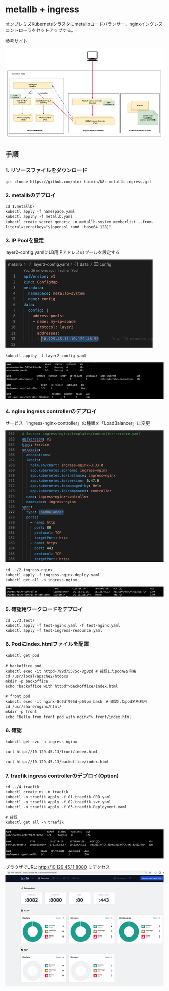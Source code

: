 # metallb + ingress

オンプレミズKubernetsクラスタにmetallbロードバランサー、nginxイングレスコントローラをセットアップする。

[参考サイト](https://kubernetes.github.io/ingress-nginx/deploy/baremetal/)

![構成図](./images/構成図.png)

## 手順

### 1. リソースファイルをダウンロード

```
git clonne https://github.com/ntnx-huimin/k8s-metallb-ingress.git
```

### 2. metallbのデプロイ

```
cd 1.metallb/
kubectl apply -f namespace.yaml
kubectl applhy -f metallb.yaml
kubectl create secret generic -n metallb-system memberlist --from-literal=secretkey="$(openssl rand -base64 128)"
```
### 3. IP Poolを設定

layer2-config.yamlにLB用IPアドレスのプールを設定する

![IP Pool設定](./images/layer2-config_IP_pools.png)

```
kubectl applhy -f layer2-config.yaml
```
![metallbのデプロイ結果](./images/result-metallb.png)

### 4. nginx ingress controllerのデプロイ

サービス「ingress-nginx-controller」の種類を「LoadBalancer」に変更

![ingress-nginx-controller」の種類を「LoadBalancer」に変更](./images/ingress-nginx-change-service-type.png)

```
cd ../2.ingress-nginx
kubectl apply -f ingress-nginx-deploy.yaml
kubectl get all -n ingress-nginx
```
![nginx ingress controllerのデプロイ結果](./images/result-ingress-nginx.png)

### 5. 確認用ワークロードをデプロイ

```
cd ../3.test/
kubectl apply -f test-nginx.yaml -f test-nginx.yaml
kubectl apply -f test-ingress-resource.yaml
```

### 6. Podにindex.htmlファイルを配置

```
kubectl get pod

# backoffice pod
kubectl exec -it httpd-799d75575c-8g8zd # 確認したpod名を利用
cd /usr/local/apache2/htdocs
mkdir -p backoffice
echo "backoffice with httpd">backoffice/index.html

# front pod
kubectl exec -it nginx-8c9df995d-p6lpm bash　# 確認したpod名を利用
cd /usr/share/nginx/html/
mkdir -p front
echo "Hello from front pod with nginx"> front/index.html

```

### 6. 確認

```
kubectl get svc -n ingress-nginx

curl http://10.129.45.13/front/index.html

curl http://10.129.45.13/backoffice/index.html
```

### 7. traefik  ingress controllerのデプロイ(Option)

```
cd ../4.traefik
kubectl create ns -n traefik
kubectl -n traefik apply -f 01-traefik-CRD.yaml
kubectl -n traefik apply -f 02-traefik-svc.yaml
kubectl -n traefik apply -f 03-traefik-Deployment.yaml

# 確認
kubectl get all -n traefik
```
![traefik ingress controllerのデプロイ結果](./images/result-ingress-traefik.png)

ブラウザでURL: http://10.129.45.11:8080 にアクセス
![traefik ingress controllerのデプロイ結果](./images/result-ingress-traefik-browser.png)

